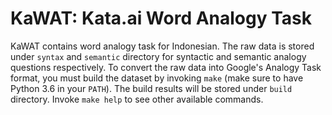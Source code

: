 # KaWAT: Kata.ai Word Analogy Task

KaWAT contains word analogy task for Indonesian. The raw data is stored under
`syntax` and `semantic` directory for syntactic and semantic analogy questions
respectively. To convert the raw data into Google's Analogy Task format, you
must build the dataset by invoking `make` (make sure to have Python 3.6 in
your `PATH`). The build results will be stored under `build` directory. Invoke
`make help` to see other available commands.
